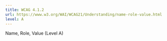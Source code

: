 ```yaml
---
title: WCAG 4.1.2
url: https://www.w3.org/WAI/WCAG21/Understanding/name-role-value.html
level: A
---
```

Name, Role, Value (Level A)
